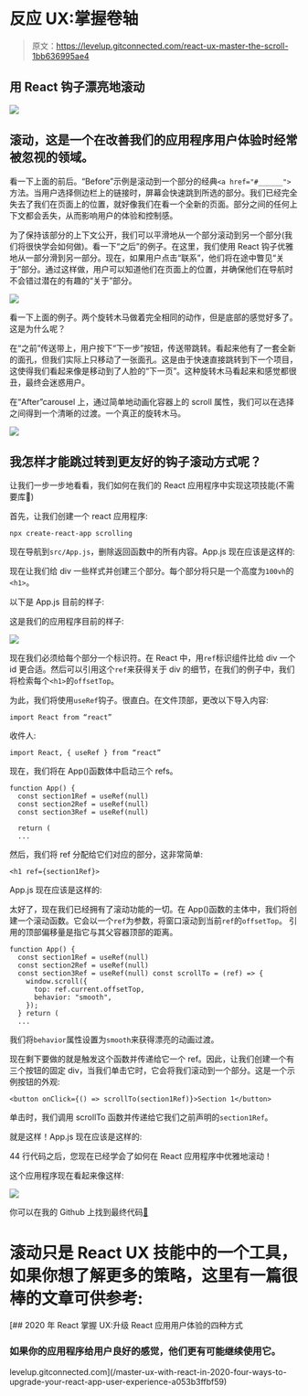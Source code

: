# 反应 UX:掌握卷轴

> 原文：<https://levelup.gitconnected.com/react-ux-master-the-scroll-1bb636995ae4>

## 用 React 钩子漂亮地滚动

![](img/dc959a352c4d54a876368c6211f58fa8.png)

## **滚动，这是一个在改善我们的应用程序用户体验时经常被忽视的领域。**

看一下上面的前后。“Before”示例是滚动到一个部分的经典`<a href="#______">`方法。当用户选择侧边栏上的链接时，屏幕会快速跳到所选的部分。我们已经完全失去了我们在页面上的位置，就好像我们在看一个全新的页面。部分之间的任何上下文都会丢失，从而影响用户的体验和控制感。

为了保持该部分的上下文公开，我们可以平滑地从一个部分滚动到另一个部分(我们将很快学会如何做)。看一下“之后”的例子。在这里，我们使用 React 钩子优雅地从一部分滑到另一部分。现在，如果用户点击“联系”，他们将在途中瞥见“关于”部分。通过这样做，用户可以知道他们在页面上的位置，并确保他们在导航时不会错过潜在的有趣的“关于”部分。

![](img/3d40c3659f4dfc173e04d9eaff770bfd.png)

看一下上面的例子。两个旋转木马做着完全相同的动作，但是底部的感觉好多了。这是为什么呢？

在“之前”传送带上，用户按下“下一步”按钮，传送带跳转。看起来他有了一套全新的面孔，但我们实际上只移动了一张面孔。这是由于快速直接跳转到下一个项目，这使得我们看起来像是移动到了人脸的“下一页”。这种旋转木马看起来和感觉都很丑，最终会迷惑用户。

在“After”carousel 上，通过简单地动画化容器上的 scroll 属性，我们可以在选择之间得到一个清晰的过渡。一个真正的旋转木马。

![](img/524ab3edd68fd6933ac0cbe54ebd2513.png)

## 我怎样才能跳过转到更友好的钩子滚动方式呢？

让我们一步一步地看看，我们如何在我们的 React 应用程序中实现这项技能(不需要库🎉)

首先，让我们创建一个 react 应用程序:

`npx create-react-app scrolling`

现在导航到`src/App.js`，删除返回函数中的所有内容。App.js 现在应该是这样的:

现在让我们给 div 一些样式并创建三个部分。每个部分将只是一个高度为`100vh`的`<h1>`。

以下是 App.js 目前的样子:

这是我们的应用程序目前的样子:

![](img/290da5f29ad2df4e463db3d87cb2ab18.png)

现在我们必须给每个部分一个标识符。在 React 中，用`ref`标识组件比给 div 一个 id 更合适。然后可以引用这个`ref`来获得关于 div 的细节，在我们的例子中，我们将检索每个`<h1>`的`offsetTop`。

为此，我们将使用`useRef`钩子。很直白。在文件顶部，更改以下导入内容:

`import React from “react”`

收件人:

`import React, { useRef } from “react”`

现在，我们将在 App()函数体中启动三个 refs。

```
function App() {
  const section1Ref = useRef(null)
  const section2Ref = useRef(null)
  const section3Ref = useRef(null)

  return (
  ...
```

然后，我们将 ref 分配给它们对应的部分，这非常简单:

```
<h1 ref={section1Ref}>
```

App.js 现在应该是这样的:

太好了，现在我们已经拥有了滚动功能的一切。在 App()函数的主体中，我们将创建一个滚动函数。它会以一个`ref`为参数，将窗口滚动到当前`ref`的`offsetTop`。
引用的顶部偏移量是指它与其父容器顶部的距离。

```
function App() {
  const section1Ref = useRef(null)
  const section2Ref = useRef(null)
  const section3Ref = useRef(null) const scrollTo = (ref) => {
    window.scroll({
      top: ref.current.offsetTop,
      behavior: "smooth",
    });
  } return (
  ...
```

我们将`behavior`属性设置为`smooth`来获得漂亮的动画过渡。

现在剩下要做的就是触发这个函数并传递给它一个 ref。因此，让我们创建一个有三个按钮的固定 div，当我们单击它时，它会将我们滚动到一个部分。这是一个示例按钮的外观:

```
<button onClick={() => scrollTo(section1Ref)}>Section 1</button>
```

单击时，我们调用 scrollTo 函数并传递给它我们之前声明的`section1Ref`。

就是这样！App.js 现在应该是这样的:

44 行代码之后，您现在已经学会了如何在 React 应用程序中优雅地滚动！

这个应用程序现在看起来像这样:

![](img/16520cd31acff734a5d5fd1388ecd9c7.png)

你可以在我的 Github 上找到最终代码[🎉](https://github.com/deeayeen/medium-scrolling)

# 滚动只是 React UX 技能中的一个工具，如果你想了解更多的策略，这里有一篇很棒的文章可供参考:

[](/master-ux-with-react-in-2020-four-ways-to-upgrade-your-react-app-user-experience-a053b3ffbf59) [## 2020 年 React 掌握 UX:升级 React 应用用户体验的四种方式

### 如果你的应用程序给用户良好的感觉，他们更有可能继续使用它。

levelup.gitconnected.com](/master-ux-with-react-in-2020-four-ways-to-upgrade-your-react-app-user-experience-a053b3ffbf59)